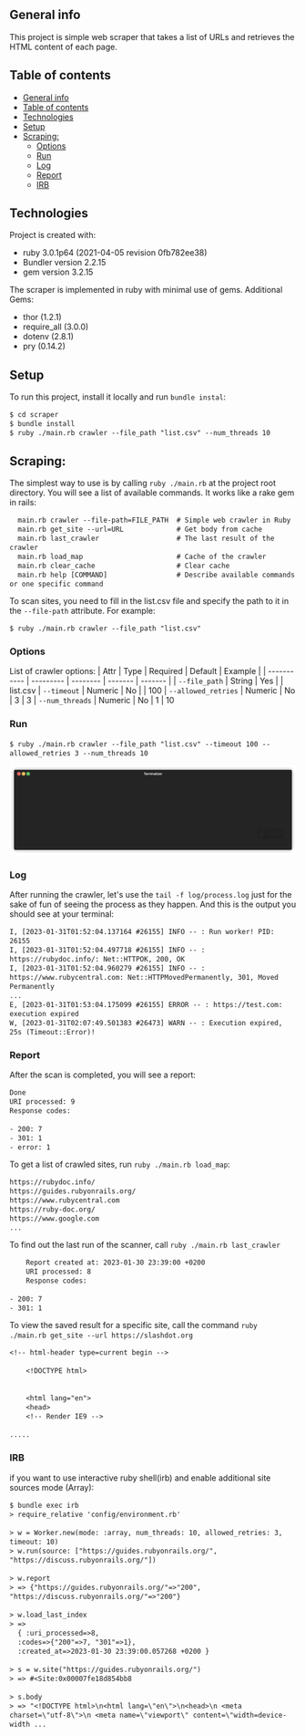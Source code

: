 ## General info
This project is simple web scraper that takes a list of URLs and retrieves the HTML content of each page.

## Table of contents
- [General info](#general-info)
- [Table of contents](#table-of-contents)
- [Technologies](#technologies)
- [Setup](#setup)
- [Scraping:](#scraping)
  - [Options](#options)
  - [Run](#run)
  - [Log](#log)
  - [Report](#report)
  - [IRB](#irb)
	
## Technologies
Project is created with:
* ruby 3.0.1p64 (2021-04-05 revision 0fb782ee38)
* Bundler version 2.2.15
* gem version 3.2.15

The scraper is implemented in ruby with minimal use of gems. Additional Gems:
  * thor (1.2.1)
  * require_all (3.0.0)
  * dotenv (2.8.1)
  * pry (0.14.2)
  
## Setup
To run this project, install it locally and run `bundle instal`:

```
$ cd scraper
$ bundle install
$ ruby ./main.rb crawler --file_path "list.csv" --num_threads 10
```

## Scraping:
The simplest way to use is by calling `ruby ./main.rb` at the project root directory. You will see a list of available commands. It works like a rake gem in rails:
```
  main.rb crawler --file-path=FILE_PATH  # Simple web crawler in Ruby
  main.rb get_site --url=URL             # Get body from cache
  main.rb last_crawler                   # The last result of the crawler
  main.rb load_map                       # Cache of the crawler
  main.rb clear_cache                    # Clear cache
  main.rb help [COMMAND]                 # Describe available commands or one specific command
```

To scan sites, you need to fill in the list.csv file and specify the path to it in the `--file-path` attribute. For example:
```
$ ruby ./main.rb crawler --file_path "list.csv"
```
### Options
List of crawler options:
| Attr                | Type      | Required | Default | Example |
| -----------         | --------- | -------- | ------- | ------- |
| `--file_path`       | String    | Yes      |         | list.csv
| `--timeout`         | Numeric   | No       |         | 100
| `--allowed_retries` | Numeric   | No       | 3       | 3
| `--num_threads`     | Numeric   | No       | 1       | 10

### Run
```
$ ruby ./main.rb crawler --file_path "list.csv" --timeout 100 --allowed_retries 3 --num_threads 10
```
![](/doc/render1675524398730.gif)

### Log
After running the crawler, let's use the `tail -f log/process.log` just for the sake of fun of seeing the process as they happen. And this is the output you should see at your terminal:

```
I, [2023-01-31T01:52:04.137164 #26155] INFO -- : Run worker! PID: 26155
I, [2023-01-31T01:52:04.497718 #26155] INFO -- : https://rubydoc.info/: Net::HTTPOK, 200, OK
I, [2023-01-31T01:52:04.960279 #26155] INFO -- : https://www.rubycentral.com: Net::HTTPMovedPermanently, 301, Moved Permanently
...
E, [2023-01-31T01:53:04.175099 #26155] ERROR -- : https://test.com: execution expired
W, [2023-01-31T02:07:49.501383 #26473] WARN -- : Execution expired, 25s (Timeout::Error)!
```

### Report
After the scan is completed, you will see a report:
```
Done
URI processed: 9
Response codes:

- 200: 7
- 301: 1
- error: 1
```

To get a list of crawled sites, run `ruby ./main.rb load_map`:
```
https://rubydoc.info/
https://guides.rubyonrails.org/
https://www.rubycentral.com
https://ruby-doc.org/
https://www.google.com
...
```

To find out the last run of the scanner, call `ruby ./main.rb last_crawler`
```
    Report created at: 2023-01-30 23:39:00 +0200
    URI processed: 8
    Response codes:

- 200: 7
- 301: 1
```

To view the saved result for a specific site, call the command `ruby ./main.rb get_site --url https://slashdot.org`
```
<!-- html-header type=current begin -->

    <!DOCTYPE html>


    <html lang="en">
    <head>
    <!-- Render IE9 -->

.....
```

### IRB
if you want to use interactive ruby shell(irb) and enable additional site sources mode (Array):

```
$ bundle exec irb
> require_relative 'config/environment.rb'

> w = Worker.new(mode: :array, num_threads: 10, allowed_retries: 3, timeout: 10)
> w.run(source: ["https://guides.rubyonrails.org/", "https://discuss.rubyonrails.org/"])

> w.report
> => {"https://guides.rubyonrails.org/"=>"200", "https://discuss.rubyonrails.org/"=>"200"}

> w.load_last_index
> =>
  { :uri_processed=>8,
  :codes=>{"200"=>7, "301"=>1},
  :created_at=>2023-01-30 23:39:00.057268 +0200 }

> s = w.site("https://guides.rubyonrails.org/")
> => #<Site:0x00007fe18d854bb8

> s.body
> => "<!DOCTYPE html>\n<html lang=\"en\">\n<head>\n <meta charset=\"utf-8\">\n <meta name=\"viewport\" content=\"width=device-width ...
```
